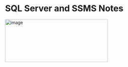 # SQL Server and SSMS Notes

<img width="336" height="141" alt="image" src="https://github.com/user-attachments/assets/b6c6c9a1-08b9-4614-8205-ab0e8c11128b" />
